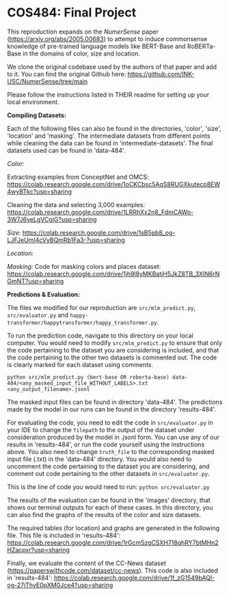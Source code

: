 # COS484: Final Project

This reproduction expands on the _NumerSense_ paper (https://arxiv.org/abs/2005.00683) to attempt to induce commonsense knowledge of pre-trained language models like BERT-Base and RoBERTa-Base in the domains of color, size and location.

We clone the original codebase used by the authors of that paper and add to it. You can find the original Github here: https://github.com/INK-USC/NumerSense/tree/main

Please follow the instructions listed in THEIR readme for setting up your local environment.

**Compiling Datasets:**

Each of the following files can also be found in the directories, 'color', 'size', 'location' and 'masking'. The intermediate datasets from different points while cleaning the data can be found in 'intermediate-datasets'. The final datasets used can be found in 'data-484'.

_Color:_

Extracting examples from ConceptNet and OMCS: https://colab.research.google.com/drive/1oCKCbsc5AqS8RUGXkutecp8EW4wyBTkc?usp=sharing

Cleaning the data and selecting 3,000 examples: https://colab.research.google.com/drive/1LRRhXx2n8_FdmCAWo-3W7J6yeLgVCgjG?usp=sharing

_Size:_ https://colab.research.google.com/drive/1sB5pb8_og-LJFJeUmI4cVyBQmRb1Fa3-?usp=sharing

_Location:_

_Masking:_ 
Code for masking colors and places dataset: https://colab.research.google.com/drive/1jh9l8yMKBatjH5JkZ8TB_3XIN6rNGmNT?usp=sharing

**Predictions & Evaluation:**

The files we modified for our reproduction are ``src/mlm_predict.py``, ``src/evaluator.py`` and ``happy-transformer/happytransformer/happy_transformer.py``.

To run the prediction code, navigate to this directory on your local computer. You would need to modify ``src/mlm_predict.py`` to ensure that only the code pertaining to the dataset you are considering is included, and that the code pertaining to the other two datasets is commented out. The code is clearly marked for each dataset using comments.

``python src/mlm_predict.py (bert-base OR roberta-base) data-484/<any_masked_input_file_WITHOUT_LABELS>.txt <any_output_filename>.jsonl``

The masked input files can be found in directory 'data-484'. The predictions made by the model in our runs can be found in the directory 'results-484'.

For evaluating the code, you need to edit the code in ``src/evaluator.py`` in your IDE to change the ``filepath`` to the output of the dataset under consideration produced by the model in .jsonl form. You can use any of our results in 'results-484', or run the code yourself using the instructions above. You also need to change ``truth_file`` to the corresponding masked input file (.txt) in the 'data-484' directory. You would also need to uncomment the code pertaining to the dataset you are considering, and comment out code pertaining to the other datasets in ``src/evaluator.py``.

This is the line of code you would need to run:
``python src/evaluator.py``

The results of the evaluation can be found in the 'images' directory, that shows our terminal outputs for each of these cases. In this directory, you can also find the graphs of the results of the color and size datasets.

The required tables (for location) and graphs are generated in the following file. This file is included in 'results-484': https://colab.research.google.com/drive/1rGcm5zgCSXH718qhRY7btMHn2HZacpxr?usp=sharing

Finally, we evaluate the content of the CC-News dataset (https://paperswithcode.com/dataset/cc-news). This code is also included in 'results-484': https://colab.research.google.com/drive/1f_zG1549bAQI-og-27jThyE0pXM0Jce4?usp=sharing
